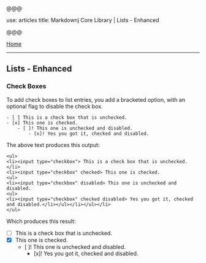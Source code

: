 @@@

use: articles
title: Markdownj Core Library | Lists - Enhanced

@@@
<style>
    article {max-width: 64em;}
</style>

[Home]

---

## Lists - Enhanced
### Check Boxes
To add check boxes to list entries, you add a bracketed option, with an optional
flag to disable the check box.

~~~
- [ ] This is a check box that is unchecked.
- [x] This one is checked.
    - [ ]! This one is unchecked and disabled.
        - [x]! Yes you got it, checked and disabled.
~~~
The above text produces this output:

~~~
<ul>
<li><input type="checkbox"> This is a check box that is unchecked.</li>
<li><input type="checkbox" checked> This one is checked.
<ul>
<li><input type="checkbox" disabled> This one is unchecked and disabled.
<ul>
<li><input type="checkbox" checked disabled> Yes you got it, checked and disabled.</li></ul></li></ul></li>
</ul>
~~~

Which produces this result:

- [ ] This is a check box that is unchecked.
- [x] This one is checked.
    - [ ]! This one is unchecked and disabled.
        - [x]! Yes you got it, checked and disabled.


[Home]:index.html
